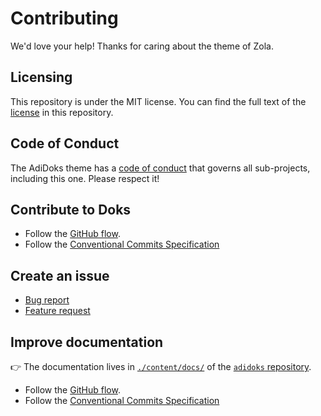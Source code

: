 # Contributing

We'd love your help! Thanks for caring about the theme of Zola.

## Licensing

This repository is under the MIT license. You can find the full text of the [license](./LICENSE) in this repository.

## Code of Conduct

The AdiDoks theme has a [code of conduct](./CODE_OF_CONDUCT.md) that governs all sub-projects, including this one. Please respect it!

## Contribute to Doks

- Follow the [GitHub flow](https://guides.github.com/introduction/flow/).
- Follow the [Conventional Commits Specification](https://www.conventionalcommits.org/en/v1.0.0/)

## Create an issue

- [Bug report](https://github.com/aaranxu/adidoks/issues/new?template=bug-report---.md)
- [Feature request](https://github.com/aaranxu/adidoks/issues/new?template=feature-request---.md)

## Improve documentation

👉 The documentation lives in [`./content/docs/`](https://github.com/aaranxu/adidoks/tree/master/content/docs) of the [`adidoks` repository](https://github.com/h-enk/getdoks.org).

- Follow the [GitHub flow](https://guides.github.com/introduction/flow/).
- Follow the [Conventional Commits Specification](https://www.conventionalcommits.org/en/v1.0.0/)
